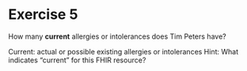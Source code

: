 # Exercise 5

How many **current** allergies or intolerances does Tim Peters have?

Current: actual or possible existing allergies or intolerances 
Hint: What indicates “current” for this FHIR resource?